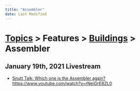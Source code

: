 ```yaml
---
title: "Assembler"
date: Last Modified
---
```

# [Topics](../../../topics.md) > Features > [Buildings](../../../topics/features/buildings.md) > Assembler

## January 19th, 2021 Livestream
* [Snutt Talk: Which one is the Assembler again?](../../../transcriptions/yt-rNeiGrE8ZL0.md) https://www.youtube.com/watch?v=rNeiGrE8ZL0
